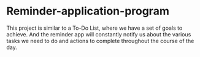 # Reminder-application-program
 This project is similar to a To-Do List, where we have a set of goals to achieve. And the reminder app will constantly notify us about the various tasks we need to do and actions to complete throughout the course of the day.
